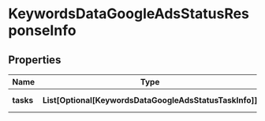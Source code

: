 # KeywordsDataGoogleAdsStatusResponseInfo


## Properties

| Name | Type | Description | Notes |
|------------ | ------------- | ------------- | -------------|
**tasks** | **List[Optional[KeywordsDataGoogleAdsStatusTaskInfo]]** | array of tasks |[optional]|